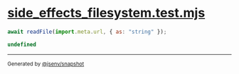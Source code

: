 # [side_effects_filesystem.test.mjs](../../side_effects_filesystem.test.mjs)

```js
await readFile(import.meta.url, { as: "string" });
```

```js
undefined
```
---

<sub>
  Generated by <a href="https://github.com/jsenv/core/tree/main/packages/independent/snapshot">@jsenv/snapshot</a>
</sub>